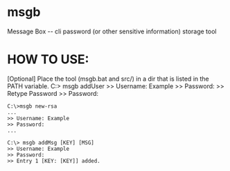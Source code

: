 # msgb
Message Box -- cli password (or other sensitive information) storage tool

# HOW TO USE:
[Optional] Place the tool (msgb.bat and src/) in a dir that is listed in the PATH variable.
    C:\> msgb addUser
    >> Username: Example
    >> Password:
    >> Retype Password
    >> Password:
    
    C:\>msgb new-rsa
    ...
    >> Username: Example
    >> Password:
    ...
    
    C:\> msgb addMsg [KEY] [MSG]
    >> Username: Example
    >> Password:
    >> Entry 1 [KEY: [KEY]] added.

